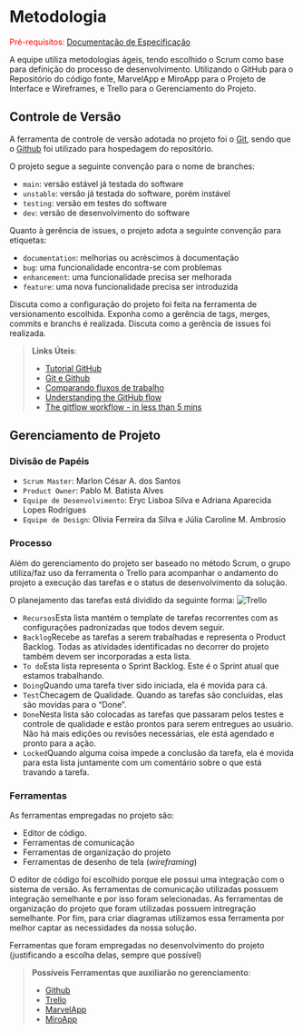 
# Metodologia

<span style="color:red">Pré-requisitos: <a href="2-Especificação do Projeto.md"> Documentação de Especificação</a></span>

A equipe utiliza metodologias ágeis, tendo escolhido o Scrum como base para definição do processo de desenvolvimento.
Utilizando o GitHub para o Repositório do código fonte, MarvelApp e MiroApp para o Projeto de Interface e Wireframes, e Trello para o Gerenciamento do Projeto.


## Controle de Versão

A ferramenta de controle de versão adotada no projeto foi o
[Git](https://git-scm.com/), sendo que o [Github](https://github.com)
foi utilizado para hospedagem do repositório.

O projeto segue a seguinte convenção para o nome de branches:

- `main`: versão estável já testada do software
- `unstable`: versão já testada do software, porém instável
- `testing`: versão em testes do software
- `dev`: versão de desenvolvimento do software

Quanto à gerência de issues, o projeto adota a seguinte convenção para
etiquetas:

- `documentation`: melhorias ou acréscimos à documentação
- `bug`: uma funcionalidade encontra-se com problemas
- `enhancement`: uma funcionalidade precisa ser melhorada
- `feature`: uma nova funcionalidade precisa ser introduzida

Discuta como a configuração do projeto foi feita na ferramenta de versionamento escolhida. Exponha como a gerência de tags, merges, commits e branchs é realizada. Discuta como a gerência de issues foi realizada.

> **Links Úteis**:
> - [Tutorial GitHub](https://guides.github.com/activities/hello-world/)
> - [Git e Github](https://www.youtube.com/playlist?list=PLHz_AreHm4dm7ZULPAmadvNhH6vk9oNZA)
>  - [Comparando fluxos de trabalho](https://www.atlassian.com/br/git/tutorials/comparing-workflows)
> - [Understanding the GitHub flow](https://guides.github.com/introduction/flow/)
> - [The gitflow workflow - in less than 5 mins](https://www.youtube.com/watch?v=1SXpE08hvGs)

## Gerenciamento de Projeto

### Divisão de Papéis

- `Scrum Master`: Marlon César A. dos Santos
- `Product Owner`: Pablo M. Batista Alves
- `Equipe de Desenvolvimento`: Eryc Lisboa Silva e Adriana Aparecida Lopes Rodrigues
- `Equipe de Design`: Olivia Ferreira da Silva e Júlia Caroline M. Ambrosio

### Processo

Além do gerenciamento do projeto ser baseado no método Scrum, o grupo utiliza/faz uso da ferramenta o Trello para acompanhar o andamento do projeto a execução das tarefas e o status de desenvolvimento da solução.

O planejamento das tarefas está dividido da seguinte forma:
![Trello](https://user-images.githubusercontent.com/111783703/194444029-db7ed15e-0359-4cc5-b99f-7f6a908112d4.PNG)

- `Recursos`Esta lista mantém o template de tarefas recorrentes com as configurações padronizadas que todos devem seguir.
- `Backlog`Recebe as tarefas a serem trabalhadas e representa o Product Backlog. Todas as atividades identificadas no decorrer do projeto também devem ser incorporadas a esta lista.
- `To do`Esta lista representa o Sprint Backlog. Este é o Sprint atual que estamos trabalhando.
- `Doing`Quando uma tarefa tiver sido iniciada, ela é movida para cá.
- `Test`Checagem de Qualidade. Quando as tarefas são concluídas, elas são movidas para o “Done”.
- `Done`Nesta lista são colocadas as tarefas que passaram pelos testes e controle de qualidade e estão prontos para serem entregues ao usuário. Não há mais edições ou revisões necessárias, ele está agendado e pronto para a ação.
- `Locked`Quando alguma coisa impede a conclusão da tarefa, ela é movida para esta lista juntamente com um comentário sobre o que está travando a tarefa.

### Ferramentas

As ferramentas empregadas no projeto são:

- Editor de código.
- Ferramentas de comunicação
- Ferramentas de organização do projeto
- Ferramentas de desenho de tela (_wireframing_)

O editor de código foi escolhido porque ele possui uma integração com o
sistema de versão. As ferramentas de comunicação utilizadas possuem
integração semelhante e por isso foram selecionadas. As ferramentas de organização
do projeto que foram utilizadas possuem intregração semelhante. Por fim, para criar
diagramas utilizamos essa ferramenta por melhor captar as
necessidades da nossa solução.

Ferramentas que foram empregadas no desenvolvimento do projeto (justificando a escolha delas, sempre que possível)
 
> **Possíveis Ferramentas que auxiliarão no gerenciamento**: 
> - [Github](https://github.com/)
> - [Trello](https://trello.com/)
> - [MarvelApp](https://marvelapp.com/)
> - [MiroApp](https://miro.com/)
> 

